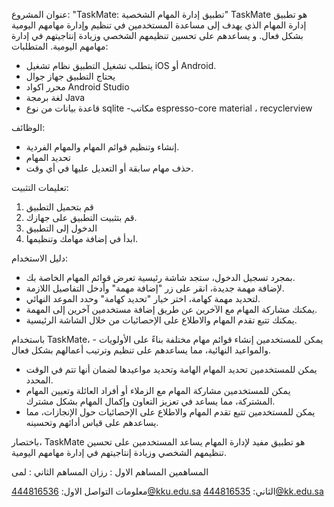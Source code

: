 عنوان المشروع: "TaskMate: تطبيق إدارة المهام الشخصية"
TaskMate هو تطبيق إدارة المهام الذي يهدف إلى مساعدة المستخدمين في تنظيم وإدارة مهامهم اليومية بشكل فعال. 
و يساعدهم  على تحسين تنظيمهم الشخصي وزيادة إنتاجيتهم في إدارة مهامهم اليومية.
المتطلبات:
- يتطلب تشغيل التطبيق نظام تشغيل iOS أو Android.
- يحتاج التطبيق جهاز جوال
- محرر  اكواد Android Studio 
- لغة برمجة Java 
- قاعدة بيانات من نوع sqlite
-مكاتب espresso-core material ، recyclerview

الوظائف:
- إنشاء وتنظيم قوائم المهام والمهام الفردية.
- تحديد المهام 
- حذف مهام سابقة أو التعديل عليها في أي وقت. 

تعليمات التثبيت:
1. قم بتحميل التطبيق 
2. قم بتثبيت التطبيق على جهازك.
3. الدخول إلى التطبيق 
4. ابدأ في إضافة مهامك وتنظيمها.

دليل الاستخدام:
- بمجرد تسجيل الدخول، ستجد شاشة رئيسية تعرض قوائم المهام الخاصة بك.
- لإضافة مهمة جديدة، انقر على زر "إضافة مهمة" وأدخل التفاصيل اللازمة.
- لتحديد مهمة كهامة، اختر خيار "تحديد كهامة" وحدد الموعد النهائي.
- يمكنك مشاركة المهام مع الآخرين عن طريق إضافة مستخدمين آخرين إلى المهمة.
- يمكنك تتبع تقدم المهام والاطلاع على الإحصائيات من خلال الشاشة الرئيسية.

باستخدام TaskMate، - يمكن للمستخدمين إنشاء قوائم مهام مختلفة بناءً على الأولويات والمواعيد النهائية، مما يساعدهم على تنظيم وترتيب أعمالهم بشكل فعال.
- يمكن للمستخدمين تحديد المهام الهامة وتحديد مواعيدها لضمان أنها تتم في الوقت المحدد.
- يمكن للمستخدمين مشاركة المهام مع الزملاء أو أفراد العائلة وتعيين المهام المشتركة، مما يساعد في تعزيز التعاون وإكمال المهام بشكل مشترك.
- يمكن للمستخدمين تتبع تقدم المهام والاطلاع على الإحصائيات حول الإنجازات، مما يساعدهم على قياس أدائهم وتحسينه.

باختصار، TaskMate هو تطبيق مفيد لإدارة المهام يساعد المستخدمين على تحسين تنظيمهم الشخصي وزيادة إنتاجيتهم في إدارة مهامهم اليومية.

المساهمين
المساهم الاول : رزان
المساهم الثاني : لمى


معلومات التواصل
الاول: 444816536@kku.edu.sa
الثاني: 444816535@kk.edu.sa
